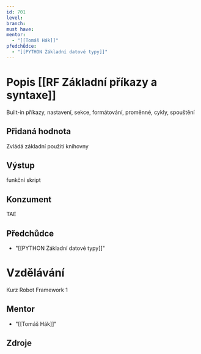 ```yaml
---
id: 701
level: 
branch: 
must have: 
mentor: 
  - "[[Tomáš Hák]]"
předchůdce: 
  - "[[PYTHON Základní datové typy]]"
---
```



# Popis [[RF Základní příkazy a syntaxe]]
Built-in příkazy, nastavení, sekce, formátování, proměnné, cykly, spouštění

## Přidaná hodnota
Zvládá základní použití knihovny

## Výstup
funkční skript

## Konzument
TAE

## Předchůdce

  - "[[PYTHON Základní datové typy]]"

# Vzdělávání
Kurz Robot Framework 1

## Mentor

  - "[[Tomáš Hák]]"

## Zdroje